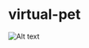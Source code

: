 # virtual-pet
![Alt text](https://github.com/jimmyadg/virtual-pet/blob/master/virtual_pet_v2/IMG_2549.JPG "Gameplay Image")



